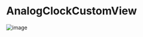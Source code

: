 # AnalogClockCustomView

![image](https://user-images.githubusercontent.com/83790466/184817609-9287c622-df91-4cdb-931a-710fa7c6ac95.png)
